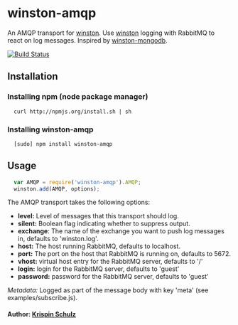 # winston-amqp

An AMQP transport for [winston][0].
Use [winston][0] logging with RabbitMQ to react on log messages.
Inspired by [winston-mongodb][1].

[![Build Status](https://secure.travis-ci.org/kr1sp1n/winston-amqp.png)](http://travis-ci.org/kr1sp1n/winston-amqp)

## Installation

### Installing npm (node package manager)
```
  curl http://npmjs.org/install.sh | sh
```

### Installing winston-amqp
```
  [sudo] npm install winston-amqp
```

## Usage
``` js
  var AMQP = require('winston-amqp').AMQP;
  winston.add(AMQP, options);
```

The AMQP transport takes the following options:

* __level:__ Level of messages that this transport should log. 
* __silent:__ Boolean flag indicating whether to suppress output.
* __exchange__: The name of the exchange you want to push log messages in, defaults to 'winston.log'.
* __host:__ The host running RabbitMQ, defaults to localhost.
* __port:__ The port on the host that RabbitMQ is running on, defaults to 5672.
* __vhost:__ virtual host entry for the RabbitMQ server, defaults to '/'
* __login:__ login for the RabbitMQ server, defaults to 'guest'
* __password:__ password for the RabbitMQ server, defaults to 'guest'

*Metadata:* Logged as part of the message body with key 'meta' (see examples/subscribe.js).

#### Author: [Krispin Schulz](http://kr1sp1n.com)

[0]: https://github.com/indexzero/winston
[1]: https://github.com/indexzero/winston-mongodb